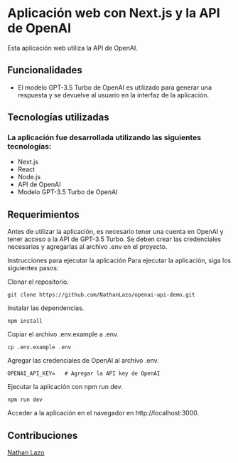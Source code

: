 # Aplicación web con Next.js y la API de OpenAI
Esta aplicación web utiliza la API de OpenAI.

## Funcionalidades
* El modelo GPT-3.5 Turbo de OpenAI es utilizado para generar una respuesta y se devuelve al usuario en la interfaz de la aplicación.

## Tecnologías utilizadas
### La aplicación fue desarrollada utilizando las siguientes tecnologías:

* Next.js
* React
* Node.js
* API de OpenAI
* Modelo GPT-3.5 Turbo de OpenAI

## Requerimientos
Antes de utilizar la aplicación, es necesario tener una cuenta en OpenAI y tener acceso a la API de GPT-3.5 Turbo. Se deben crear las credenciales necesarias y agregarlas al archivo .env en el proyecto.

Instrucciones para ejecutar la aplicación
Para ejecutar la aplicación, siga los siguientes pasos:

Clonar el repositorio.
```
git clone https://github.com/NathanLazo/openai-api-demo.git
```
Instalar las dependencias.
```
npm install
```
Copiar el archivo .env.example a .env.
```
cp .env.example .env
```
Agregar las credenciales de OpenAI al archivo .env.
```
OPENAI_API_KEY=   # Agregar la API key de OpenAI
```
Ejecutar la aplicación con npm run dev.
```
npm run dev
```
Acceder a la aplicación en el navegador en http://localhost:3000.

## Contribuciones
[Nathan Lazo](https://github.com/NathanLazo)